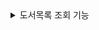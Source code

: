 

<details>
<summary>도서목록 조회 기능</summary>
<div>

- REST API
  - EndPoints
    - [GET] : http://geun.me:8888/api/v1/books

</div>
</details>